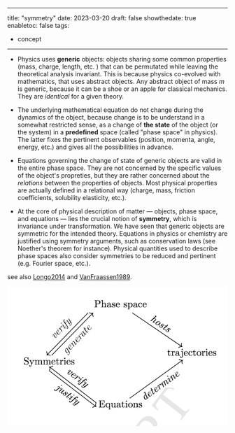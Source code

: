 
---
title: "symmetry"
date: 2023-03-20
draft: false
showthedate: true
enabletoc: false
tags:
- concept
---

- Physics uses **generic** objects: objects sharing some common properties (mass, charge, length, etc. ) that can be permutated while leaving the theoretical analysis invariant. This is because physics co-evolved with mathematics, that uses abstract objects. Any abstract object of mass $m$ is generic, because it can be a shoe or an apple for classical mechanics. They are *identical* for a given theory.

- The underlying mathematical equation do not change during the dynamics of the object, because change is to be understand in a somewhat restricted sense, as a change of **the state** of the object (or the system) in a **predefined** space (called "phase space" in physics). The latter fixes the pertinent observables (position, momenta, angle, energy, etc.) and gives all the possibilities in advance. 

- Equations governing the change of state of generic objects are valid in the entire phase space. They are not concerned by the specific values of the object's propreties, but they are rather concerned about the *relations* between the properties of objects. Most physical properties are actually defined in a relational way (charge, mass, friction coefficients, solubility elasticity, etc.). 

- At the core of physical description of matter — objects, phase space, and equations — lies the crucial notion of **symmetry**, which is invariance under transformation. We have seen that generic objects are symmetric for the intended theory. Equations in physics or chemistry are justified using symmetry arguments, such as conservation laws (see Noether's theorem for instance). Physical quantities used to describe phase spaces also consider symmetries to be reduced and pertinent (e.g. Fourier space, etc.). 

see also [Longo2014](reference/Longo2014.md) and [VanFraassen1989](reference/VanFraassen1989.md). 


![](images/Pasted%20image%2020230320111525.png)
